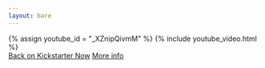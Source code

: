 ```yaml
---
layout: bare
---
```


<div class="container">
  <div class="columns">
    <div class="column col-7 col-mx-auto col-sm-12">
      {% assign youtube_id = "_XZnipQivmM" %} {% include youtube_video.html %}
      <div class="call-to-action">
        <a
          class="btn btn-primary"
          href="https://www.kickstarter.com/projects/necromancers-gift/necromancers-gift"
          >Back on Kickstarter Now</a
        >
        <a href="/info"><u>More info</u></a>
      </div>
    </div>
  </div>
</div>
